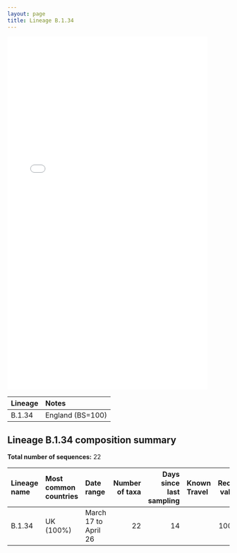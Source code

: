 ```yaml
---
layout: page
title: Lineage B.1.34
---
```




<embed src="../assets/images/B.1.34.pdf" type="application/pdf" width="90%" height="800px" />


| Lineage | Notes |
|:-----|:-----|
| B.1.34 | England (BS=100) |

<h2>Lineage B.1.34 composition summary </h2>

<strong>Total number of sequences:</strong> 22

| Lineage name | Most common countries | Date range | Number of taxa |  Days since last sampling | Known Travel | Recall value |
|:-----|:-----|:-------|-------:|-------:|:---------|--------:|
| B.1.34 | UK (100%) | March 17 to April 26 | 22 | 14 |  | 100.0 |
